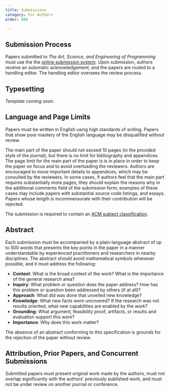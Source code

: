 ```yaml
---
title: Submissions
category: For Authors
order: 800

---
```

## Submission Process
Papers submitted to *The Art, Science, and Engineering of Programming* must use the the [online submission system][submit]. Upon submission, authors receive an automatic acknowledgement, and the papers are routed to a handling editor. The handling editor oversees the review process.

## Typesetting
*Template coming soon.*


## Language and Page Limits
Papers must be written in English using high standards of writing. Papers that show poor mastery of the English language may be disqualified without review.

The main part of the paper should not exceed 10 pages (in the provided style of the journal), but there is no limit for bibliography and appendices. The page limit for the main part of the paper is is in place in order to keep the paper on focus and to avoid overloading the reviewers. Authors are encouraged to move important details to appendices, which may be consulted by the reviewers. In some cases, if authors feel that the main part requires substantially more pages, they should explain the reasons why in the additional comments field of the submission form; examples of these cases may include papers with substantial source code listings, and essays. Papers whose length is incommensurate with their contribution will be rejected.

The submission is required to contain an [ACM subject classification][ccs].

## Abstract
Each submission must be accompanied by a plain-language abstract of up to 500 words that presents the key points in the paper in a manner understandable by experienced practitioners and researchers in nearby disciplines. The abstract should avoid mathematical symbols whenever possible, and it must address the following:

* **Context**: What is the broad context of the work? What is the importance of the general research area? 
* **Inquiry**: What problem or question does the paper address? How has this problem or question been addressed by others (if at all)? 
* **Approach**: What did was done that unveiled new knowledge? 
* **Knowledge**: What new facts were uncovered? If the research was not results oriented, what new capabilities are enabled by the work? 
* **Grounding**: What argument, feasibility proof, artifacts, or results and evaluation support this work? 
* **Importance**: Why does this work matter? 

The absence of an abstract conforming to this specification is grounds for the rejection of the paper without review.

## Attribution, Prior Papers, and Concurrent Submissions
Submitted papers must present original work made by the authors, must not overlap significantly with the authors’ previously published work, and must not be under review on another journal or conference.

[submit]: tbd
[ccs]: https://dl.acm.org/ccs/ccs.cfm